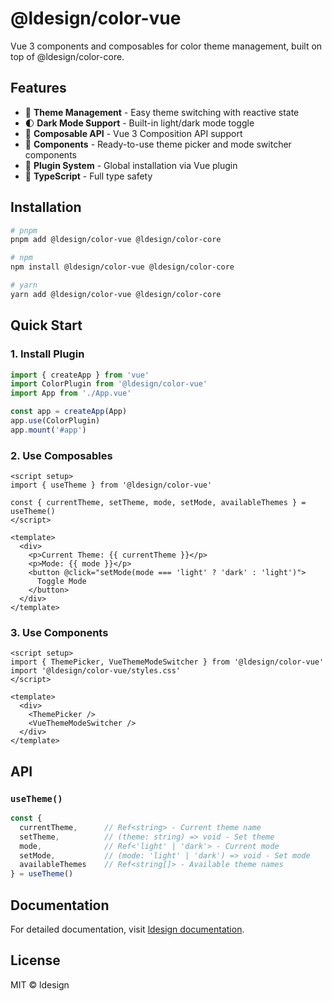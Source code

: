 # @ldesign/color-vue

Vue 3 components and composables for color theme management, built on top of @ldesign/color-core.

## Features

- 🎨 **Theme Management** - Easy theme switching with reactive state
- 🌓 **Dark Mode Support** - Built-in light/dark mode toggle
- 🎯 **Composable API** - Vue 3 Composition API support
- 🧩 **Components** - Ready-to-use theme picker and mode switcher components
- 🔌 **Plugin System** - Global installation via Vue plugin
- 💪 **TypeScript** - Full type safety

## Installation

```bash
# pnpm
pnpm add @ldesign/color-vue @ldesign/color-core

# npm
npm install @ldesign/color-vue @ldesign/color-core

# yarn
yarn add @ldesign/color-vue @ldesign/color-core
```

## Quick Start

### 1. Install Plugin

```typescript
import { createApp } from 'vue'
import ColorPlugin from '@ldesign/color-vue'
import App from './App.vue'

const app = createApp(App)
app.use(ColorPlugin)
app.mount('#app')
```

### 2. Use Composables

```vue
<script setup>
import { useTheme } from '@ldesign/color-vue'

const { currentTheme, setTheme, mode, setMode, availableThemes } = useTheme()
</script>

<template>
  <div>
    <p>Current Theme: {{ currentTheme }}</p>
    <p>Mode: {{ mode }}</p>
    <button @click="setMode(mode === 'light' ? 'dark' : 'light')">
      Toggle Mode
    </button>
  </div>
</template>
```

### 3. Use Components

```vue
<script setup>
import { ThemePicker, VueThemeModeSwitcher } from '@ldesign/color-vue'
import '@ldesign/color-vue/styles.css'
</script>

<template>
  <div>
    <ThemePicker />
    <VueThemeModeSwitcher />
  </div>
</template>
```

## API

### `useTheme()`

```typescript
const {
  currentTheme,      // Ref<string> - Current theme name
  setTheme,          // (theme: string) => void - Set theme
  mode,              // Ref<'light' | 'dark'> - Current mode
  setMode,           // (mode: 'light' | 'dark') => void - Set mode
  availableThemes    // Ref<string[]> - Available theme names
} = useTheme()
```

## Documentation

For detailed documentation, visit [ldesign documentation](https://ldesign.dev/color).

## License

MIT © ldesign

